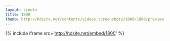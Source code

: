 ```yaml
---
layout: sieutv
title: 1800
thumb: http://hdsite.net/contents/videos_screenshots/1000/1800/preview_360p.mp4.jpg
---
```

{% include iframe src='http://hdsite.net/embed/1800' %}
 
